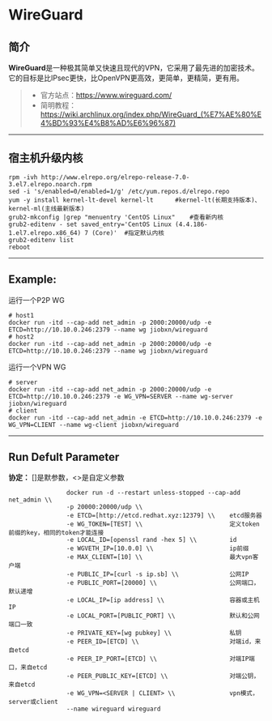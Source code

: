 WireGuard
===
## 简介
**WireGuard**是一种极其简单又快速且现代的VPN，它采用了最先进的加密技术。 它的目标是比IPsec更快，比OpenVPN更高效，更简单，更精简，更有用。
> * 官方站点：https://www.wireguard.com/
> * 简明教程：https://wiki.archlinux.org/index.php/WireGuard_(%E7%AE%80%E4%BD%93%E4%B8%AD%E6%96%87)

****

## 宿主机升级内核

    rpm -ivh http://www.elrepo.org/elrepo-release-7.0-3.el7.elrepo.noarch.rpm
    sed -i 's/enabled=0/enabled=1/g' /etc/yum.repos.d/elrepo.repo
    yum -y install kernel-lt-devel kernel-lt      #kernel-lt(长期支持版本)、kernel-ml(主线最新版本)
    grub2-mkconfig |grep "menuentry 'CentOS Linux"    #查看新内核
    grub2-editenv - set saved_entry='CentOS Linux (4.4.186-1.el7.elrepo.x86_64) 7 (Core)'  #指定默认内核
    grub2-editenv list
    reboot

****

## Example:

运行一个P2P WG

    # host1
    docker run -itd --cap-add net_admin -p 2000:20000/udp -e ETCD=http://10.10.0.246:2379 --name wg jiobxn/wireguard
    # host2
    docker run -itd --cap-add net_admin -p 2000:20000/udp -e ETCD=http://10.10.0.246:2379 --name wg jiobxn/wireguard

运行一个VPN WG

    # server
    docker run -itd --cap-add net_admin -p 2000:20000/udp -e ETCD=http://10.10.0.246:2379 -e WG_VPN=SERVER --name wg-server jiobxn/wireguard
    # client
    docker run -itd --cap-add net_admin -e ETCD=http://10.10.0.246:2379 -e WG_VPN=CLIENT --name wg-client jiobxn/wireguard

****

## Run Defult Parameter
**协定：** []是默参数，<>是自定义参数

					docker run -d --restart unless-stopped --cap-add net_admin \\
					-p 20000:20000/udp \\
					-e ETCD=[http://etcd.redhat.xyz:12379] \\    etcd服务器
					-e WG_TOKEN=[TEST] \\                        定义token前缀的key，相同的token才能连接
					-e LOCAL_ID=[openssl rand -hex 5] \\         id
					-e WGVETH_IP=[10.0.0] \\                     ip前缀
					-e MAX_CLIENT=[10] \\                        最大vpn客户端
					-e PUBLIC_IP=[curl -s ip.sb] \\              公网IP
					-e PUBLIC_PORT=[20000] \\                    公网端口，默认递增
					-e LOCAL_IP=[ip address] \\                  容器或主机IP
					-e LOCAL_PORT=[PUBLIC_PORT] \\               默认和公网端口一致
					-e PRIVATE_KEY=[wg pubkey] \\                私钥
					-e PEER_ID=[ETCD] \\                         对端id，来自etcd
					-e PEER_IP_PORT=[ETCD] \\                    对端IP端口，来自etcd
					-e PEER_PUBLIC_KEY=[ETCD] \\                 对端公钥，来自etcd
					-e WG_VPN=<SERVER | CLIENT> \\               vpn模式，server或client
					--name wireguard wireguard
